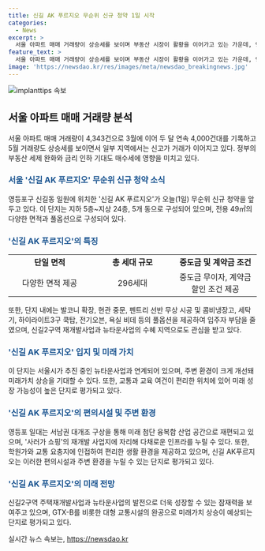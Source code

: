 ```yaml
---
title: 신길 AK 푸르지오 무순위 신규 청약 1일 시작
categories:
  - News
excerpt: >
  서울 아파트 매매 거래량이 상승세를 보이며 부동산 시장이 활황을 이어가고 있는 가운데, 영등포구 신길동에 위치한 신길 AK 푸르지오는 무순위 신규 청약이 시작될 예정이다. 이 단지는 부동산 정책 변화에 따라 입주 전까지의 부담을 줄이고 풀옵션 혜택을 제공하여 차별화를 꾀하고 있으며, 미래가치 상승을 기대할 수 있는 수혜 단지로 평가되고 있다. 이 외에도 주변 인프라와 교통 편의성 등 다양한 이점을 갖추고 있어 투자자들의 관심을 끌 것으로 전망된다.
feature_text: >
  서울 아파트 매매 거래량이 상승세를 보이며 부동산 시장이 활황을 이어가고 있는 가운데, 영등포구 신길동에 위치한 신길 AK 푸르지오는 무순위 신규 청약이 시작될 예정이다. 이 단지는 부동산 정책 변화에 따라 입주 전까지의 부담을 줄이고 풀옵션 혜택을 제공하여 차별화를 꾀하고 있으며, 미래가치 상승을 기대할 수 있는 수혜 단지로 평가되고 있다. 이 외에도 주변 인프라와 교통 편의성 등 다양한 이점을 갖추고 있어 투자자들의 관심을 끌 것으로 전망된다.
image: 'https://newsdao.kr/res/images/meta/newsdao_breakingnews.jpg'
---
```


<p><img src="https://newsdao.kr/res/images/meta/newsdao_breakingnews.jpg" alt="implanttips 속보" /></p>

<h2 data-ke-size="size26">서울 아파트 매매 거래량 분석</h2>

<p data-ke-size="size16">서울 아파트 매매 거래량이 4,343건으로 3월에 이어 두 달 연속 4,000건대를 기록하고 5월 거래량도 상승세를 보이면서 일부 지역에서는 신고가 거래가 이어지고 있다. 정부의 부동산 세제 완화와 금리 인하 기대도 매수세에 영향을 미치고 있다.</p>

<h3><b><span style="color: #1a5490;">서울 '신길 AK 푸르지오' 무순위 신규 청약 소식</span></b></h3>

<p data-ke-size="size16">영등포구 신길동 일원에 위치한 '신길 AK 푸르지오'가 오늘(1일) 무순위 신규 청약을 앞두고 있다. 이 단지는 지하 5층~지상 24층, 5개 동으로 구성되어 있으며, 전용 49㎡의 다양한 면적과 풀옵션으로 구성되어 있다.</p>

<h3><b><span style="color: #1a5490;">'신길 AK 푸르지오'의 특징</span></b></h3>

<table>
   <colgroup>
   <col style="width:33%">
   <col style="width:33%">
   <col style="width:33%">
   </colgroup>
   <tr>
      <td style="text-align: center; height: 17px;"><b>단일 면적</b></td>
      <td style="text-align: center; height: 17px;"><b>총 세대 규모</b></td>
      <td style="text-align: center; height: 17px;"><b>중도금 및 계약금 조건</b></td>
   </tr>
   <tr>
      <td style="text-align: center; height: 17px;">다양한 면적 제공</td>
      <td style="text-align: center; height: 17px;">296세대</td>
      <td style="text-align: center; height: 17px;">중도금 무이자, 계약금 할인 조건 제공</td>
   </tr>
</table>

<p data-ke-size="size16">또한, 단지 내에는 발코니 확장, 현관 중문, 펜트리 선반 무상 시공 및 콤비냉장고, 세탁기, 하이라이트3구 쿡탑, 전기오븐, 욕실 비데 등의 풀옵션을 제공하여 입주자 부담을 줄였으며, 신길2구역 재개발사업과 뉴타운사업의 수혜 지역으로도 관심을 받고 있다.</p>

<h3><b><span style="color: #1a5490;">'신길 AK 푸르지오' 입지 및 미래 가치</span></b></h3>

<p data-ke-size="size16">이 단지는 서울시가 추진 중인 뉴타운사업과 연계되어 있으며, 주변 환경이 크게 개선돼 미래가치 상승을 기대할 수 있다. 또한, 교통과 교육 여건이 편리한 위치에 있어 미래 성장 가능성이 높은 단지로 평가되고 있다.</p>

<h3><b><span style="color: #1a5490;">'신길 AK 푸르지오'의 편의시설 및 주변 환경</span></b></h3>

<p data-ke-size="size16">영등포 일대는 서남권 대개조 구상을 통해 미래 첨단 융복합 산업 공간으로 재편되고 있으며, '사러가 쇼핑'의 재개발 사업지에 자리해 다채로운 인프라를 누릴 수 있다. 또한, 학원가와 교통 요충지에 인접하여 편리한 생활 환경을 제공하고 있으며, 신길 AK푸르지오는 이러한 편의시설과 주변 환경을 누릴 수 있는 단지로 평가되고 있다.</p>

<h3><b><span style="color: #1a5490;">'신길 AK 푸르지오'의 미래 전망</span></b></h3>

<p data-ke-size="size16">신길2구역 주택재개발사업과 뉴타운사업의 발전으로 더욱 성장할 수 있는 잠재력을 보여주고 있으며, GTX-B를 비롯한 대형 교통시설의 완공으로 미래가치 상승이 예상되는 단지로 평가되고 있다.</p>
실시간 뉴스 속보는, <a href="https://newsdao.kr" rel="dofollow">https://newsdao.kr</a>


